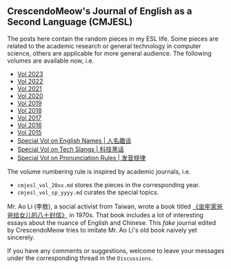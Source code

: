 ## CrescendoMeow's Journal of English as a Second Language (CMJESL)

The posts here contain the random pieces in my ESL life. Some pieces are related to the academic research or general technology in computer science, others are applicable for more general audience. The following volumes are available now, i.e.

- [Vol 2023](https://github.com/CrescendoMeow/leisure_reading/blob/main/cmjesl/cmjesl_vol_2023.md)
- [Vol 2022](https://github.com/CrescendoMeow/leisure_reading/blob/main/cmjesl/cmjesl_vol_2022.md)
- [Vol 2021](https://github.com/CrescendoMeow/leisure_reading/blob/main/cmjesl/cmjesl_vol_2021.md)
- [Vol 2020](https://github.com/CrescendoMeow/leisure_reading/blob/main/cmjesl/cmjesl_vol_2020.md)
- [Vol 2019](https://github.com/CrescendoMeow/leisure_reading/blob/main/cmjesl/cmjesl_vol_2019.md)
- [Vol 2018](https://github.com/CrescendoMeow/leisure_reading/blob/main/cmjesl/cmjesl_vol_2018.md)
- [Vol 2017](https://github.com/CrescendoMeow/leisure_reading/blob/main/cmjesl/cmjesl_vol_2017.md)
- [Vol 2016](https://github.com/CrescendoMeow/leisure_reading/blob/main/cmjesl/cmjesl_vol_2016.md)
- [Vol 2015](https://github.com/CrescendoMeow/leisure_reading/blob/main/cmjesl/cmjesl_vol_2015.md)
- [Special Vol on English Names | 人名趣谈](https://github.com/CrescendoMeow/leisure_reading/blob/main/cmjesl/cmjesl_vol_sp_name.md)
- [Special Vol on Tech Slangs | 科技黑话](https://github.com/CrescendoMeow/leisure_reading/blob/main/cmjesl/cmjesl_vol_sp_tech_slang.md)
- [Special Vol on Pronunciation Rules | 发音规律](https://github.com/CrescendoMeow/leisure_reading/blob/main/cmjesl/cmjesl_vol_sp_pronunciation_rules.md)

The volume numbering rule is inspired by academic journals, i.e.

- `cmjesl_vol_20xx.md` stores the pieces in the corresponding year.
- `cmjesl_vol_sp_yyyy.md` curates the special topics.

Mr. Ao Li (李敖), a social activist from Taiwan, wrote a book titled [《坐牢家爸爸给女儿的八十封信》](https://book.douban.com/subject/1073072/) in 1970s. That book includes a lot of interesting essays about the nuance of English and Chinese. This *fake* journal edited by CrescendoMeow tries to imitate Mr. Ao Li's old book naively yet sincerely.

If you have any comments or suggestions, welcome to leave your messages under the corresponding thread in the `Discussions`.
